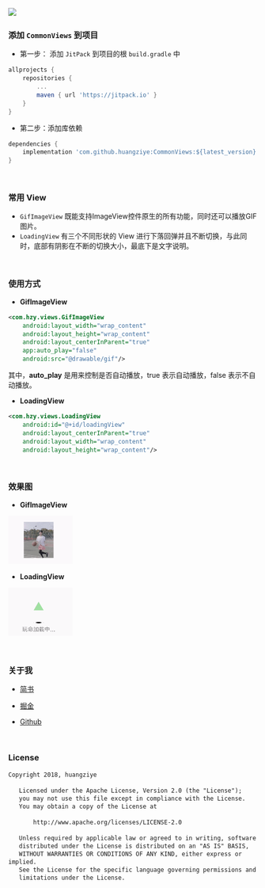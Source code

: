 [![](https://jitpack.io/v/huangziye/CommonViews.svg)](https://jitpack.io/#huangziye/CommonViews)

### 添加 `CommonViews` 到项目

- 第一步： 添加 `JitPack` 到项目的根 `build.gradle` 中


```gradle
allprojects {
    repositories {
        ...
        maven { url 'https://jitpack.io' }
    }
}
```

- 第二步：添加库依赖


```gradle
dependencies {
    implementation 'com.github.huangziye:CommonViews:${latest_version}'
}
```

<br />

### 常用 View

- `GifImageView` 既能支持ImageView控件原生的所有功能，同时还可以播放GIF图片。
- `LoadingView`  有三个不同形状的 View 进行下落回弹并且不断切换，与此同时，底部有阴影在不断的切换大小，最底下是文字说明。



<br />

### 使用方式

- **GifImageView**

```xml
<com.hzy.views.GifImageView
    android:layout_width="wrap_content"
    android:layout_height="wrap_content"
    android:layout_centerInParent="true"
    app:auto_play="false"
    android:src="@drawable/gif"/>
```

其中，**auto_play** 是用来控制是否自动播放，true 表示自动播放，false 表示不自动播放。


- **LoadingView**

```xml
<com.hzy.views.LoadingView
    android:id="@+id/loadingView"
    android:layout_centerInParent="true"
    android:layout_width="wrap_content"
    android:layout_height="wrap_content"/>
```


<br />

### 效果图

- **GifImageView**

![GifImageView](https://github.com/huangziye/CommonViews/blob/5212298fd271490c500bc5b17c75b08a84905b2b/screenshot/GifImageView.gif)


- **LoadingView**

![LoadingView](https://github.com/huangziye/CommonViews/blob/5212298fd271490c500bc5b17c75b08a84905b2b/screenshot/LoadingView.gif)








<br />

### 关于我


- [简书](https://user-gold-cdn.xitu.io/2018/7/26/164d5709442f7342)

- [掘金](https://juejin.im/user/5ad93382518825671547306b)

- [Github](https://github.com/huangziye)

<br />

### License

```
Copyright 2018, huangziye

   Licensed under the Apache License, Version 2.0 (the "License");
   you may not use this file except in compliance with the License.
   You may obtain a copy of the License at

       http://www.apache.org/licenses/LICENSE-2.0

   Unless required by applicable law or agreed to in writing, software
   distributed under the License is distributed on an "AS IS" BASIS,
   WITHOUT WARRANTIES OR CONDITIONS OF ANY KIND, either express or implied.
   See the License for the specific language governing permissions and
   limitations under the License.
```

